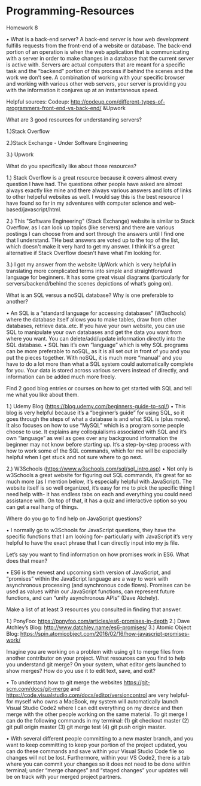 # Programming-Resources
Homework 8

• What is a back-end server? 
A back-end server is how web development fulfills requests from the front-end of a website or database. The back-end portion of an operation is when the web application that is communicating with a server in order to make changes in a database that the current server is active with. 
Servers are actual computers that are meant for a specific task and the “backend” portion of this process if behind the scenes and the work we don’t see. 
A combination of working with your specific browser and working with various other web servers, your server is providing you with the information it conjures up at an instantaneous speed. 

Helpful sources: Codeup: http://codeup.com/different-types-of-programmers-front-end-vs-back-end/ &Upwork


What are 3 good resources for understanding servers? 

1.)Stack Overflow

2.)Stack Exchange - Under Software Engineering

3.) Upwork


What do you specifically like about those resources?

1.)	Stack Overflow is a great resource because it covers almost every question I have had. 
The questions other people have asked are almost always exactly like mine and there always various answers and lots of links to other helpeful websites as well. 
I would say this is the best resource I have found so far in my adventures with computer science and web-based/javascript/html.

2.)	This "Software Engineering" (Stack Exchange) website is similar to Stack Overflow, as I can look up topics (like servers) and there are various postings I can choose from and sort through the answers until I find one that I understand. 
THe best answers are voted up to the top of the list, which doesn't make it very hard to get my answer. I think it's a great alternative if Stack Overflow doesn't have what I'm looking for.

3.)	I got my answer from the website UpWork which is very helpful in translating more complicated terms into simple and straightforward language for beginners. 
It has some great visual diagrams (particularly for servers/backend/behind the scenes depictions of what’s going on). 












What is an SQL versus a noSQL database? Why is one preferable to another? 

•	An SQL is a “standard language for accessing databases” (W3schools) where the database itself allows you to make tables, draw from other databases,  retrieve data..etc. 
If you have your own website, you can use SQL to manipulate your own databases and get the data you want from where you want. You can delete/add/update information directly into the SQL database. 
•	SQL has it’s own “language” which is why SQL programs can be more preferable to noSQL, as it is all set out in front of you and you put the pieces together. 
With noSQL, it is much more “manual” and you have to do a lot more than what a SQL system could automatically complete for you. Your data is stored across various servers instead of directly, and information can be added much more freely.

Find 2 good blog entries or courses on how to get started with SQL and tell me what you like about them.

1.)	Udemy Blog (https://blog.udemy.com/beginners-guide-to-sql/)
•	This blog is very helpful because it’s a “beginner’s guide” for using SQL, so it goes through the steps of what a database is and what SQL is (plus more). 
It also focuses on how to use “MySQL” which is a program some people choose to use. It explains any colloquialisms associated with SQL and it’s own “language” as well as goes over any background information the beginner may not know before starting up. 
It’s a step-by-step process with how to work some of the SQL commands, which for me will be especially helpful when I get stuck and not sure where to go next.

2.)	W3Schools (https://www.w3schools.com/sql/sql_intro.asp)
•	Not only is w3Schools a great website for figuring out SQL commands, it’s great for so much more (as I mention below, it’s especially helpful with JavaScript). 
The website itself is so well organized, it’s easy for me to pick the specific thing I need help with- it has endless tabs on each and everything you could need assistance with. 
On top of that, it has a quiz and interactive option so you can get a real hang of things. 







Where do you go to find help on JavaScript questions? 

•	I normally go to w3Schools for JavaScript questions, they have the specific functions that I am looking for- 
particularly with JavaScript it’s very helpful to have the exact phrase that I can directly input into my js file. 





Let’s say you want to find information on how promises work in ES6. What does that mean? 

• ES6 is the newest and upcoming sixth version of JavaScript, and “promises” within the JavaScript language are a way to work with asynchronous processing (and synchronous code flows). 
Promises can be used as values within our JavaScript functions, can represent future functions, and can “unify asynchronous APIs” (Dave Atchely).




Make a list of at least 3 resources you consulted in finding that answer.

1.) PonyFoo: https://ponyfoo.com/articles/es6-promises-in-depth 
2.) Dave Atchley’s Blog: http://www.datchley.name/es6-promises/ 
3.) Atomic Object Blog: https://spin.atomicobject.com/2016/02/16/how-javascript-promises-work/ 






Imagine you are working on a problem with using git to merge files from another contributor on your project. What resources can you find to help you understand git merge? On your system, what editor gets launched to show merges?
How do you use it to edit text, save, and exit?

• To understand how to git merge the websites https://git-scm.com/docs/git-merge and https://code.visualstudio.com/docs/editor/versioncontrol are very helpful- for myself who owns a MacBook, my system will automatically launch Visual Studio Code2 where I can edit everything on my device and then merge with the other people working on the same material. To git merge I can do the following commands in my terminal: (1) git checkout master (2) git pull origin master (3) git merge test (4) git push origin master. 

•  With several different people committing to a new master branch, and you want to keep committing to keep your portion of the project updated, you can do these commands and save within your Visual Studio Code file so changes will not be lost. Furthermore, within your VS Code2, there is a tab where you can commit your changes so it does not need to be done within terminal; under “merge changes” and “staged changes” your updates will be on track with your merged project partners. 



